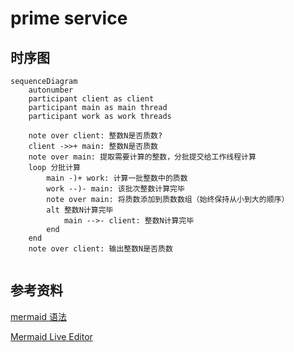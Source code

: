 # prime service

## 时序图

```mermaid
sequenceDiagram
    autonumber
    participant client as client
    participant main as main thread
    participant work as work threads
    
    note over client: 整数N是否质数?
    client ->>+ main: 整数N是否质数
    note over main: 提取需要计算的整数，分批提交给工作线程计算
    loop 分批计算
        main -)+ work: 计算一批整数中的质数
        work --)- main: 该批次整数计算完毕
        note over main: 将质数添加到质数数组（始终保持从小到大的顺序）
        alt 整数N计算完毕
            main -->- client: 整数N计算完毕
        end
    end        
    note over client: 输出整数N是否质数


```

## 参考资料

[mermaid 语法](https://cloud.tencent.com/developer/beta/article/1334691)

[Mermaid Live Editor](https://mermaid-js.github.io/mermaid-live-editor/edit)